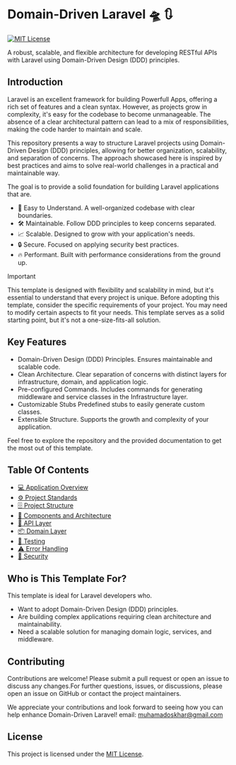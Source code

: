 # Domain-Driven Laravel 🛸 🔃

[![MIT License](https://img.shields.io/github/license/oskhar/domain-driven-laravel)](https://github.com/oskhar/domain-driven-laravel/blob/main/LICENSE)

A robust, scalable, and flexible architecture for developing RESTful APIs with Laravel using Domain-Driven Design (DDD) principles.

## Introduction

Laravel is an excellent framework for building Powerfull Apps, offering a rich set of features and a clean syntax. However, as projects grow in complexity, it's easy for the codebase to become unmanageable. The absence of a clear architectural pattern can lead to a mix of responsibilities, making the code harder to maintain and scale.

This repository presents a way to structure Laravel projects using Domain-Driven Design (DDD) principles, allowing for better organization, scalability, and separation of concerns. The approach showcased here is inspired by best practices and aims to solve real-world challenges in a practical and maintainable way.

The goal is to provide a solid foundation for building Laravel applications that are.

-   🧩 Easy to Understand. A well-organized codebase with clear boundaries.
-   🛠️ Maintainable. Follow DDD principles to keep concerns separated.
-   📈 Scalable. Designed to grow with your application's needs.
-   🔒 Secure. Focused on applying security best practices.
-   🔥 Performant. Built with performance considerations from the ground up.

> [!IMPORTANT]
> This template is designed with flexibility and scalability in mind, but it's essential to understand that every project is unique. Before adopting this template, consider the specific requirements of your project. You may need to modify certain aspects to fit your needs. This template serves as a solid starting point, but it's not a one-size-fits-all solution.

## Key Features

-   Domain-Driven Design (DDD) Principles. Ensures maintainable and scalable code.
-   Clean Architecture. Clear separation of concerns with distinct layers for infrastructure, domain, and application logic.
-   Pre-configured Commands. Includes commands for generating middleware and service classes in the Infrastructure layer.
-   Customizable Stubs Predefined stubs to easily generate custom classes.
-   Extensible Structure. Supports the growth and complexity of your application.

Feel free to explore the repository and the provided documentation to get the most out of this template.

## Table Of Contents

-   [💻 Application Overview](docs/application-overview.md)
-   [⚙️ Project Standards](docs/project-standards.md)
-   [🗄️ Project Structure](docs/project-structure.md)
-   [🧱 Components and Architecture](docs/components-and-architecture.md)
-   [📡 API Layer](docs/api-layer.md)
-   [📦 Domain Layer](docs/domain-layer.md)
-   [🧪 Testing](docs/testing.md)
-   [⚠️ Error Handling](docs/error-handling.md)
-   [🔐 Security](docs/security.md)

## Who is This Template For?

This template is ideal for Laravel developers who.

-   Want to adopt Domain-Driven Design (DDD) principles.
-   Are building complex applications requiring clean architecture and maintainability.
-   Need a scalable solution for managing domain logic, services, and middleware.

## Contributing

Contributions are welcome! Please submit a pull request or open an issue to discuss any changes.For further questions, issues, or discussions, please open an issue on GitHub or contact the project maintainers.

We appreciate your contributions and look forward to seeing how you can help enhance Domain-Driven Laravel!
email: [muhamadoskhar@gmail.com](mailto:muhamadoskhar@gmail.com)

## License

This project is licensed under the [MIT License](LICENSE).
